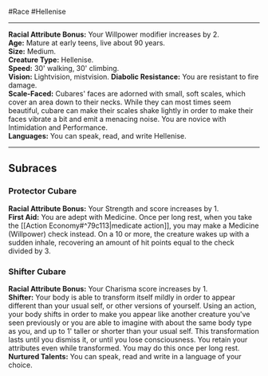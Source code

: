 #Race #Hellenise 
- - -
**Racial Attribute Bonus:** Your Willpower modifier increases by 2.  
**Age:** Mature at early teens, live about 90 years.  
**Size:** Medium.  
**Creature Type:** Hellenise.  
**Speed:** 30' walking, 30' climbing.  
**Vision:** Lightvision, mistvision. 
**Diabolic Resistance:** You are resistant to fire damage.  
**Scale-Faced:** Cubares' faces are adorned with small, soft scales, which cover an area down to their necks. While they can most times seem beautiful, cubare can make their scales shake lightly in order to make their faces vibrate a bit and emit a menacing noise. You are novice with Intimidation and Performance.  
**Languages:** You can speak, read, and write Hellenise.
  - - -
## Subraces
### Protector Cubare
 
**Racial Attribute Bonus:** Your Strength and score increases by 1.  
**First Aid:** You are adept with Medicine. Once per long rest, when you take the [[Action Economy#^79c113|medicate action]], you may make a Medicine (Willpower) check instead. On a 10 or more, the creature wakes up with a sudden inhale, recovering an amount of hit points equal to the check divided by 3.
 
### Shifter Cubare
 
**Racial Attribute Bonus:** Your Charisma score increases by 1.  
**Shifter:** Your body is able to transform itself mildly in order to appear different than your usual self, or other versions of yourself. Using an action, your body shifts in order to make you appear like another creature you've seen previously or you are able to imagine with about the same body type as you, and up to 1' taller or shorter than your usual self. This transformation lasts until you dismiss it, or until you lose consciousness. You retain your attributes even while transformed. You may do this once per long rest.  
**Nurtured Talents:** You can speak, read and write in a language of your choice.